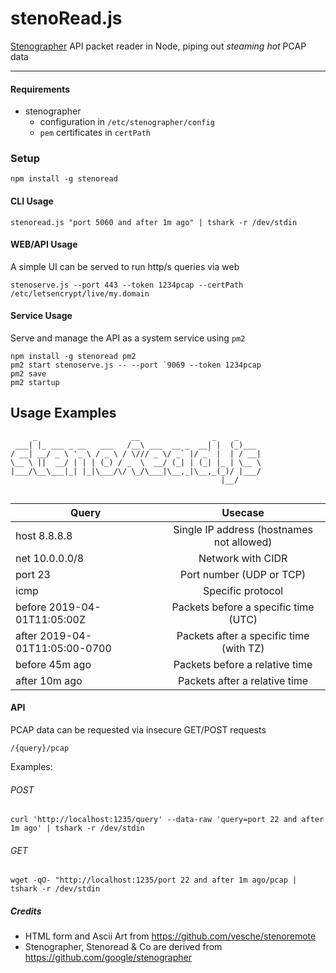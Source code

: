 

# stenoRead.js
[Stenographer](https://github.com/google/stenographer) API packet reader in Node, piping out *steaming hot* PCAP data


-----

#### Requirements
* stenographer
  * configuration in `/etc/stenographer/config`
  * `pem` certificates in `certPath`

### Setup
```
npm install -g stenoread
```
#### CLI Usage
```
stenoread.js "port 5060 and after 1m ago" | tshark -r /dev/stdin
```

#### WEB/API Usage
A simple UI can be served to run http/s queries via web
```
stenoserve.js --port 443 --token 1234pcap --certPath /etc/letsencrypt/live/my.domain
```

#### Service Usage
Serve and manage the API as a system service using `pm2`
```
npm install -g stenoread pm2
pm2 start stenoserve.js -- --port `9069 --token 1234pcap
pm2 save
pm2 startup
```

## Usage Examples
```
     _                     __                _    _     
 ___| |_ ___ _ __   ___   /__\ ___  __ _  __| |  (_)___ 
/ __| __/ _ \ '_ \ / _ \ / \/// _ \/ _` |/ _` |  | / __|
\__ \ ||  __/ | | | (_) / _  \  __/ (_| | (_| |_ | \__ \
|___/\__\___|_| |_|\___/\/ \_/\___|\__,_|\__,_(_)/ |___/
                                               |__/     
                                               
```
| Query        | Usecase           |
| ------------ |:-------------:|
| host 8.8.8.8    | Single IP address (hostnames not allowed)    |
| net 10.0.0.0/8  | Network with CIDR    |
| port 23         | Port number (UDP or TCP)     |
| icmp            | Specific protocol    |
| before 2019-04-01T11:05:00Z    | Packets before a specific time (UTC)    |
| after 2019-04-01T11:05:00-0700    | Packets after a specific time (with TZ)    |
| before 45m ago		| Packets before a relative time    |
| after 10m ago   | Packets after a relative time    |

#### API
PCAP data can be requested via insecure GET/POST requests
```
/{query}/pcap
```
Examples:
###### POST
```
curl 'http://localhost:1235/query' --data-raw 'query=port 22 and after 1m ago' | tshark -r /dev/stdin
```
###### GET
```
wget -qO- "http://localhost:1235/port 22 and after 1m ago/pcap | tshark -r /dev/stdin
```

##### Credits
* HTML form and Ascii Art from https://github.com/vesche/stenoremote
* Stenographer, Stenoread & Co are derived from https://github.com/google/stenographer
